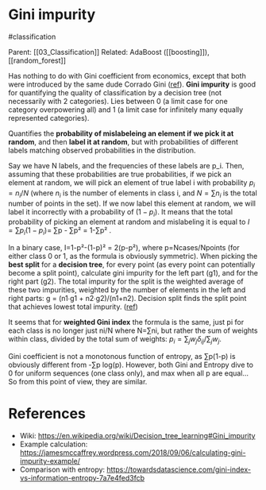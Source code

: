 # Gini impurity

#classification

Parent: [[03_Classification]]
Related: AdaBoost ([[boosting]]), [[random_forest]]

Has nothing to do with Gini coefficient from economics, except that both were introduced by the same dude Corrado Gini ([ref](https://jamesmccaffrey.wordpress.com/2018/09/06/calculating-gini-impurity-example/)). **Gini impurity** is good for quantifying the quality of classification by a decision tree (not necessarily with 2 categories). Lies between 0 (a limit case for one category overpowering all) and 1 (a limit case for infinitely many equally represented categories).

Quantifies the **probability of mislabeleing an element if we pick it at random**, and then **label it at random**, but with probabilities of different labels matching observed probabilities in the distribution.

Say we have N labels, and the frequencies of these labels are p_i. Then, assuming that these probabilities are true probabilities, if we pick an element at random, we will pick an element of true label i with probability $p_i = n_i/N$ (where $n_i$ is the number of elements in class i, and $N=∑n_i$ is the total number of points in the set). If we now label this element at random, we will label it incorrectly with a probability of $(1-p_i)$. It means that the total probability of picking an element at random and mislabeling it is equal to $I = ∑p_i(1-p_i)$= ∑p - ∑p² = 1-∑p² . 

In a binary case, I=1-p²-(1-p)² = 2(p-p²), where p=Ncases/Npoints (for either class 0 or 1, as the formula is obviously symmetric). When picking the **best split** for a **decision tree**, for every point (as every point can potentially become a split point), calculate gini impurity for the left part (g1), and for the right part (g2). The total impurity for the split is the weighted average of these two impurities, weighted by the number of elements in the left and right parts: g = (n1∙g1 + n2∙g2)/(n1+n2). Decision split finds the split point that achieves lowest total impurity. ([ref](https://towardsdatascience.com/the-simple-math-behind-3-decision-tree-splitting-criterions-85d4de2a75fe))

It seems that for **weighted Gini index** the formula is the same, just pi for each class is no longer just ni/N where N=∑ni, but rather the sum of weights within class, divided by the total sum of weights: $p_i = ∑_j w_j δ_{ij} / ∑_j w_j$.

Gini coefficient is not a monotonous function of entropy, as ∑p(1-p) is obviously different from -∑p log(p). However, both Gini and Entropy dive to 0 for uniform sequences (one class only), and max when all p are equal… So from this point of view, they are similar.

# References

* Wiki: https://en.wikipedia.org/wiki/Decision_tree_learning#Gini_impurity
* Example calculation: https://jamesmccaffrey.wordpress.com/2018/09/06/calculating-gini-impurity-example/
* Comparison with entropy: https://towardsdatascience.com/gini-index-vs-information-entropy-7a7e4fed3fcb